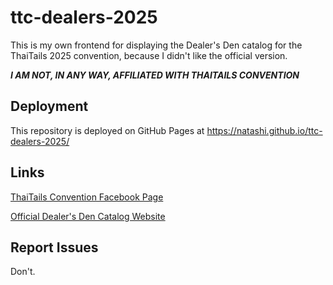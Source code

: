 # ttc-dealers-2025

This is my own frontend for displaying the Dealer's Den catalog for the ThaiTails 2025 convention, because I didn't like the official version.

***I AM NOT, IN ANY WAY, AFFILIATED WITH THAITAILS CONVENTION***

## Deployment

This repository is deployed on GitHub Pages at https://natashi.github.io/ttc-dealers-2025/

## Links

[ThaiTails Convention Facebook Page](https://www.facebook.com/Thaitails/)

[Official Dealer's Den Catalog Website](https://dealer.thaitails.net/dealers)

## Report Issues

Don't.
